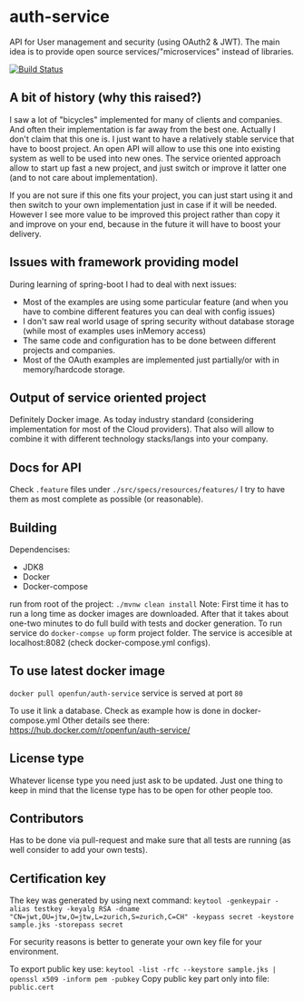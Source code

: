 # auth-service
API for User management and security (using OAuth2 & JWT).
The main idea is to provide open source services/"microservices" instead of libraries.

[![Build Status](https://travis-ci.org/open-fun/auth-service.svg?branch=master)](https://travis-ci.org/open-fun/auth-service)

## A bit of history (why this raised?)
I saw a lot of "bicycles" implemented for many of clients and companies.
And often their implementation is far away from the best one.
Actually I don't claim that this one is. I just want to have a relatively stable service that have to boost project.
An open API will allow to use this one into existing system as well to be used into new ones.
The service oriented approach allow to start up fast a new project, and just switch or improve it latter one (and to not care about implementation).

If you are not sure if this one fits your project, you can just start using it and then switch to your own implementation just in case if it will be needed.
However I see more value to be improved this project rather than copy it and improve on your end, because in the future it will have to boost your delivery.

## Issues with framework providing model
During learning of spring-boot I had to deal with next issues:
* Most of the examples are using some particular feature (and when you have to combine different features you can deal with config issues)
* I don't saw real world usage of spring security without database storage (while most of examples uses inMemory access)
* The same code and configuration has to be done between different projects and companies.
* Most of the OAuth examples are implemented just partially/or with in memory/hardcode storage.

## Output of service oriented project
Definitely Docker image. As today industry standard (considering implementation for most of the Cloud providers).
That also will allow to combine it with different technology stacks/langs into your company.


## Docs for API
Check `.feature` files under `./src/specs/resources/features/` I try to have them as most complete as possible (or reasonable).

## Building
Dependencises:
* JDK8
* Docker
* Docker-compose

run from root of the project: `./mvnw clean install`
Note: First time it has to run a long time as docker images are downloaded. After that it takes about one-two minutes to do full build with tests and docker generation.
To run service do `docker-compse up` form project folder.
The service is accesible at localhost:8082 (check docker-compose.yml configs).

## To use latest docker image
`docker pull openfun/auth-service`
service is served at port `80`

To use it link a database. Check as example how is done in docker-compose.yml
Other details see there: https://hub.docker.com/r/openfun/auth-service/

## License type
Whatever license type you need just ask to be updated.
Just one thing to keep in mind that the license type has to be open for other people too.

## Contributors
Has to be done via pull-request and make sure that all tests are running (as well consider to add your own tests).

## Certification key

The key was generated by using next command:
`keytool -genkeypair -alias testkey -keyalg RSA -dname "CN=jwt,OU=jtw,O=jtw,L=zurich,S=zurich,C=CH" -keypass secret -keystore sample.jks -storepass secret`

For security reasons is better to generate your own key file for your environment.


To export public key use:
`keytool -list -rfc --keystore sample.jks | openssl x509 -inform pem -pubkey`
Copy public key part only into file: `public.cert`
